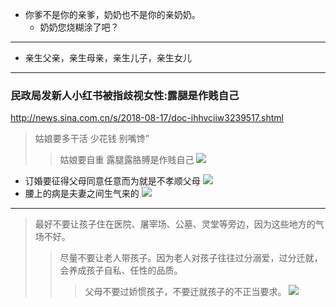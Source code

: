 - 你爹不是你的亲爹，奶奶也不是你的亲奶奶。
  - 奶奶您烧糊涂了吧？
---
- 亲生父亲，亲生母亲，亲生儿子，亲生女儿
---
### 民政局发新人小红书被指歧视女性:露腿是作贱自己
http://news.sina.com.cn/s/2018-08-17/doc-ihhvciiw3239517.shtml
>姑娘要多干活 少花钱 别嘴馋”
>>姑娘要自重 露腿露胳膊是作贱自己
![](http://n.sinaimg.cn/news/crawl/483/w550h733/20180817/r34I-hhvciiw3220382.jpg)
- 订婚要征得父母同意任意而为就是不孝顺父母
![](http://n.sinaimg.cn/news/crawl/728/w550h978/20180817/1gfo-hhvciiw3220437.jpg)
- 腰上的病是夫妻之间生气来的
![](http://n.sinaimg.cn/news/crawl/483/w550h733/20180817/GH-r-hhvciiw3220521.jpg)
---
>最好不要让孩子住在医院、屠宰场、公墓、灵堂等旁边，因为这些地方的气场不好。
>>尽量不要让老人带孩子。因为老人对孩子往往过分溺爱，过分迁就，会养成孩子自私、任性的品质。
>>>父母不要过娇惯孩子，不要迁就孩子的不正当要求。
![](http://n.sinaimg.cn/news/crawl/483/w550h733/20180817/aYuD-hhvciiw3220620.jpg)